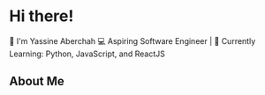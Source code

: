 # Hi there! 
👋 I'm Yassine Aberchah
💻 Aspiring Software Engineer | 🌱 Currently Learning: Python, JavaScript, and ReactJS

## About Me
